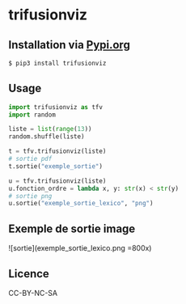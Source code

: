 # trifusionviz

## Installation via [Pypi.org](https://pypi.org/project/trifusionviz/)

``` bash
$ pip3 install trifusionviz
```

## Usage

``` python
import trifusionviz as tfv
import random

liste = list(range(13))
random.shuffle(liste)

t = tfv.trifusionviz(liste)
# sortie pdf
t.sortie("exemple_sortie")

u = tfv.trifusionviz(liste)
u.fonction_ordre = lambda x, y: str(x) < str(y)
# sortie png
u.sortie("exemple_sortie_lexico", "png")

```

## Exemple de sortie image

![sortie](exemple_sortie_lexico.png =800x)


## Licence
CC-BY-NC-SA
